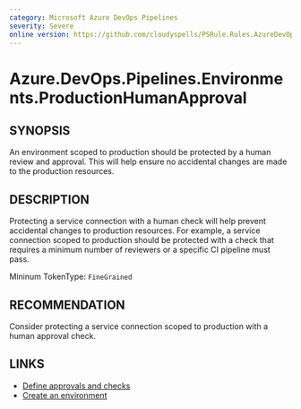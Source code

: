 ```yaml
---
category: Microsoft Azure DevOps Pipelines
severity: Severe
online version: https://github.com/cloudyspells/PSRule.Rules.AzureDevOps/blob/main/src/PSRule.Rules.AzureDevOps/en/Azure.DevOps.Pipelines.Environments.ProductionHumanApproval.md
---
```


# Azure.DevOps.Pipelines.Environments.ProductionHumanApproval

## SYNOPSIS

An environment scoped to production should be protected by a human review
and approval. This will help ensure no accidental changes are made to the
production resources.

## DESCRIPTION

Protecting a service connection with a human check will help prevent accidental
changes to production resources. For example, a service connection scoped to
production should be protected with a check that requires a minimum number of
reviewers or a specific CI pipeline must pass.

Mininum TokenType: `FineGrained`

## RECOMMENDATION

Consider protecting a service connection scoped to production with a human
approval check.

## LINKS

- [Define approvals and checks](https://learn.microsoft.com/en-us/azure/devops/pipelines/process/approvals?view=azure-devops&tabs=check-pass)
- [Create an environment](https://docs.microsoft.com/en-us/azure/devops/pipelines/process/environments?view=azure-devops&tabs=yaml#create-an-environment)
